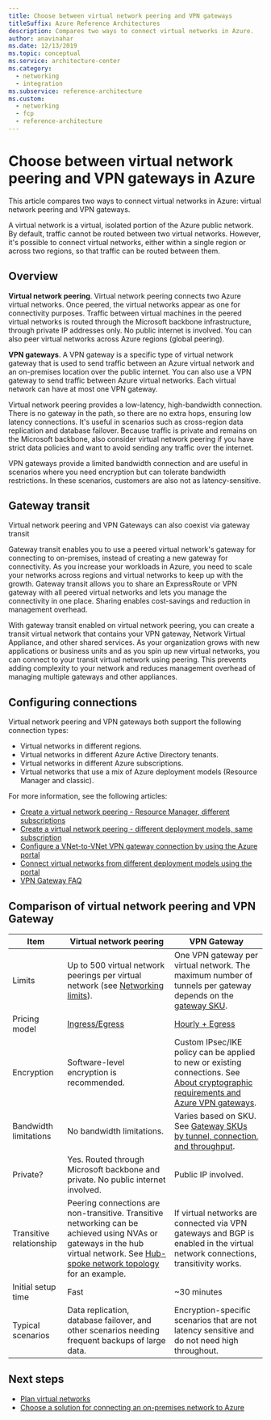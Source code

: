 ```yaml
---
title: Choose between virtual network peering and VPN gateways
titleSuffix: Azure Reference Architectures
description: Compares two ways to connect virtual networks in Azure.
author: anavinahar
ms.date: 12/13/2019
ms.topic: conceptual
ms.service: architecture-center
ms.category:
  - networking
  - integration
ms.subservice: reference-architecture
ms.custom:
  - networking
  - fcp
  - reference-architecture
---
```


# Choose between virtual network peering and VPN gateways in Azure

This article compares two ways to connect virtual networks in Azure: virtual network peering and VPN gateways.

A virtual network is a virtual, isolated portion of the Azure public network. By default, traffic cannot be routed between two virtual networks. However, it's possible to connect virtual networks, either within a single region or across two regions, so that traffic can be routed between them. 

## Overview

**Virtual network peering**. Virtual network peering connects two Azure virtual networks. Once peered, the virtual networks appear as one for connectivity purposes. Traffic between virtual machines in the peered virtual networks is routed through the Microsoft backbone infrastructure, through private IP addresses only. No public internet is involved. You can also peer virtual networks across Azure regions (global peering).

**VPN gateways**. A VPN gateway is a specific type of virtual network gateway that is used to send traffic between an Azure virtual network and an on-premises location over the public internet. You can also use a VPN gateway to send traffic between Azure virtual networks. Each virtual network can have at most one VPN gateway.

Virtual network peering provides a low-latency, high-bandwidth connection. There is no gateway in the path, so there are no extra hops, ensuring low latency connections. It's useful in scenarios such as cross-region data replication and database failover. Because traffic is private and remains on the Microsoft backbone, also consider virtual network peering if you have strict data policies and want to avoid sending any traffic over the internet. 

VPN gateways provide a limited bandwidth connection and are useful in scenarios where you need encryption but can tolerate bandwidth restrictions. In these scenarios, customers are also not as latency-sensitive.

## Gateway transit

Virtual network peering and VPN Gateways can also coexist via gateway transit

Gateway transit enables you to use a peered virtual network's gateway for connecting to on-premises, instead of creating a new gateway for connectivity. As you increase your workloads in Azure, you need to scale your networks across regions and virtual networks to keep up with the growth. Gateway transit allows you to share an ExpressRoute or VPN gateway with all peered virtual networks and lets you manage the connectivity in one place. Sharing enables cost-savings and reduction in management overhead.

With gateway transit enabled on virtual network peering, you can create a transit virtual network that contains your VPN gateway, Network Virtual Appliance, and other shared services. As your organization grows with new applications or business units and as you spin up new virtual networks, you can connect to your transit virtual network using peering. This prevents adding complexity to your network and reduces management overhead of managing multiple gateways and other appliances.

## Configuring connections

Virtual network peering and VPN gateways both support the following connection types:

- Virtual networks in different regions.
- Virtual networks in different Azure Active Directory tenants.
- Virtual networks in different Azure subscriptions.
- Virtual networks that use a mix of Azure deployment models (Resource Manager and classic).

For more information, see the following articles:

- [Create a virtual network peering - Resource Manager, different subscriptions](/azure/virtual-network/create-peering-different-subscriptions)
- [Create a virtual network peering - different deployment models, same subscription](/azure/virtual-network/create-peering-different-deployment-models)
- [Configure a VNet-to-VNet VPN gateway connection by using the Azure portal](/azure/vpn-gateway/vpn-gateway-howto-vnet-vnet-resource-manager-portal)
- [Connect virtual networks from different deployment models using the portal](/azure/vpn-gateway/vpn-gateway-connect-different-deployment-models-portal)
- [VPN Gateway FAQ](/azure/vpn-gateway/vpn-gateway-vpn-faq)


## Comparison of virtual network peering and VPN Gateway

| Item | Virtual network peering | VPN Gateway |
|------|--------------|--------------|
| Limits | Up to 500 virtual network peerings per virtual network (see [Networking limits](/azure/azure-subscription-service-limits#networking-limits)). | One VPN gateway per virtual network. The maximum number of tunnels per gateway depends on the [gateway SKU](/azure/vpn-gateway/vpn-gateway-about-vpngateways#gwsku). |
| Pricing model | [Ingress/Egress](https://azure.microsoft.com/pricing/details/virtual-network/) | [Hourly + Egress](https://azure.microsoft.com/pricing/details/vpn-gateway/) |
| Encryption | Software-level encryption is recommended. | Custom IPsec/IKE policy can be applied to new or existing connections. See [About cryptographic requirements and Azure VPN gateways](/azure/vpn-gateway/vpn-gateway-about-compliance-crypto). |
| Bandwidth limitations | No bandwidth limitations. | Varies based on SKU. See [Gateway SKUs by tunnel, connection, and throughput](/azure/vpn-gateway/vpn-gateway-about-vpngateways#benchmark). |
| Private? | Yes. Routed through Microsoft backbone and private. No public internet involved. | Public IP involved. |
| Transitive relationship | Peering connections are non-transitive. Transitive networking can be achieved using NVAs or gateways in the hub virtual network. See [Hub-spoke network topology](./hub-spoke.md) for an example. | If virtual networks are connected via VPN gateways and BGP is enabled in the virtual network connections, transitivity works. |
| Initial setup time | Fast | ~30 minutes | 
| Typical scenarios | Data replication, database failover, and other scenarios needing frequent backups of large data. | Encryption-specific scenarios that are not latency sensitive and do not need high throughout. |

## Next steps

- [Plan virtual networks](/azure/virtual-network/virtual-network-vnet-plan-design-arm)
- [Choose a solution for connecting an on-premises network to Azure](./index.md)